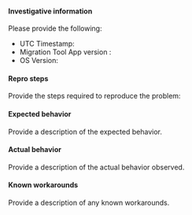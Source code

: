 
<!-- 
Please provide a succinct description of the issue. Please make an effort to fill in the all the sections below or we may close your issue for being low quality. 
-->

#### Investigative information

Please provide the following:

- UTC Timestamp:
- Migration Tool App version :
- OS Version:

#### Repro steps

Provide the steps required to reproduce the problem:

<!--
Example: 

1. Step A
2. Step B
-->

#### Expected behavior

Provide a description of the expected behavior.

<!--
Example:

 - After I perform step B, the lights in the house should turn off.
-->

#### Actual behavior

Provide a description of the actual behavior observed.

<!--
Example:

- Step B actually causes my cat to meow for some reason.
-->

#### Known workarounds

Provide a description of any known workarounds.

<!--
Example:

- Turn off the circuit breaker for the lights.
-->